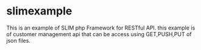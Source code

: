# slimexample
This is an example of SLIM php Framework for RESTful API. this example is of customer management api that can be access using GET,PUSH,PUT of json files.
